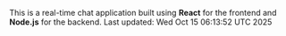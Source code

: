 This is a real-time chat application built using **React** for the frontend and **Node.js** for the backend.
Last updated: Wed Oct 15 06:13:52 UTC 2025
